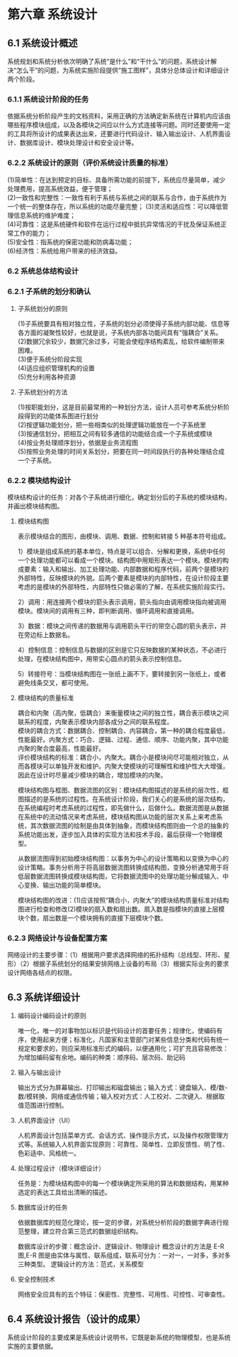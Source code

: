# 第六章 系统设计

## 6.1 系统设计概述

系统规划和系统分析依次明确了系统“是什么”和“干什么”的问题，系统设计解决“怎么干”的问题，为系统实施阶段提供“施工图样”，具体分总体设计和详细设计两个阶段。

### 6.1.1 系统设计阶段的任务

依据系统分析阶段产生的文档资料，采用正确的方法确定新系统在计算机内应该由哪些程序模块组成，以及各模块之间应以什么方式连接等问题。同时还要使用一定的工具将所设计的成果表达出来，还要进行代码设计、输入输出设计、人机界面设计、数据库设计、模块处理设计和安全设计等。

### 6.2.2 系统设计的原则（评价系统设计质量的标准）

(1)简单性：在达到预定的目标、具备所需功能的前提下，系统应尽量简单，减少处理费用，提高系统效益，便于管理；  
(2)一致性和完整性：一致性有利于系统与系统之间的联系与合作，由于系统作为一个统一的整体存在，所以系统的功能尽量完整；
(3)灵活和适应性：可以降低管理信息系统的维护难度；  
(4)可靠性：这是系统硬件和软件在运行过程中抵抗异常情况的干扰及保证系统正常工作的能力；  
(5)安全性：指系统的保密功能和防病毒功能；  
(6)经济性：系统给用户带来的经济效益。

### 6.2 系统总体结构设计

### 6.2.1 子系统的划分和确认

1. 子系统划分的原则

   (1)子系统要具有相对独立性，子系统的划分必须使得子系统内部功能、信息等各方面的凝聚性较好，也就是说，子系统内部各功能间具有“强耦合”关系。
   (2)数据冗余较少，数据冗余过多，可能会使程序结构紊乱，给软件编制带来困难。  
   (3)便于系统分阶段实现  
   (4)适应组织管理机构的设置  
   (5)充分利用各种资源

2. 子系统划分的方法

   (1)按职能划分，这是目前最常用的一种划分方法，设计人员可参考系统分析阶段得到的功能体系图进行划分  
   (2)按逻辑功能划分，把一些相类似的处理逻辑功能放在一个子系统里  
   (3)按通信划分，把相互之间有较多通信的功能结合成一个子系统或模块  
   (4)按业务处理顺序划分，依据是业务流程图  
   (5)按照业务处理的时间关系划分，把要在同一时间段执行的各种处理结合成一个子系统。

### 6.2.2 模块结构设计

模块结构设计的任务：对各个子系统进行细化，确定划分后的子系统的模块结构，并画出模块结构图。

1. 模块结构图

   表示模块结合的图形，由模块、调用、数据、控制和转接 5 种基本符号组成。

   1）模块是组成系统的基本单位，特点是可以组合、分解和更换，系统中任何一个处理功能都可以看成一个模块。结构图中用矩形表达一个模块。模块的构成要素：输入和输出、加工处理功能、内部数据和程序代码，前两个是模块的外部特性，反映模块的外貌。后两个要素是模块的内部特性，在设计阶段主要考虑的是模块的外部特性，内部特性只做必需的了解，在系统实施阶段实行。

   2）调用：用连接两个模块的箭头表示调用，箭头指向由调用模块指向被调用模块。模块间的调用有三种，即判断调用、循环调用和直接调用。

   3）数据：模块之间传递的数据用与调用箭头平行的带空心圆的箭头表示，并在旁边标上数据名。

   4）控制信息：控制信息与数据的区别是它只反映数据的某种状态，不必进行处理，在模块结构图中，用带实心圆点的箭头表示控制信息。

   5）转接符号：当模块结构图在一张纸上画不下，要转接到另一张纸上，或者避免线条交叉，都可使用。

2. 模块结构的质量标准

   耦合和内聚（高内聚，低耦合）来衡量模块之间的独立性，耦合表示模块之间联系的程度，内聚表示模块内部各成分之间的联系程度。  
   模块的耦合方式：数据耦合、控制耦合、内容耦合，第一种的耦合程度最低，性能最好。内聚方式：巧合、逻辑、过程、通信、顺序、功能内聚，其中功能内聚的聚合度最高，性能最好。  
   评价模块结构的标准：耦合小，内聚大。耦合小是模块间尽可能相对独立，从而各模块可以单独开发和维护。内聚大使模块的可理解性和维护性大大增强，因此在设计时尽量减少模块的耦合，增加模块的内聚。

   模块结构图与框图、数据流图的区别：模块结构图描述的是系统的层次性，框图描述的是系统的过程性。在系统设计阶段，我们关心的是系统的层次结构，在系统编程时考虑系统的过程性，即先做什么，后做什么。数据流图是从数据在系统中的流动情况来考虑系统，模块结构图从功能的层次关系上来考虑系统，其次数据流图的绘制是由具体到抽象，而模块结构图则由一个总的抽象的系统功能出发，逐步加入具体的实现方法和技术手段，最后获得一个物理模型。

   从数据流图得到初始模块结构图：以事务为中心的设计策略和以变换为中心的设计策略。事务分析用于将高层数据流图转换成结构图，变换分析通常用于将低层数据流图转换成模块结构图，它将数据流图中的处理功能分解成输入、中心变换、输出功能的简单模块。

   模块结构图的改进：(1)应该按照“耦合小，内聚大”的模块结构质量标准对结构图进行检查和修改(2)模块的扇入数和扇出数。扇入数是指模块的直接上层模块个数，扇出数是一个模块拥有的直接下层模块个数。

### 6.2.3 网络设计与设备配置方案

网络设计的主要步骤：（1）根据用户要求选择网络的拓扑结构（总线型、环形、星形）（2）根据子系统划分的结果安排网络上设备的布局（3）根据实际业务的要求设计网络各结点的权限。

## 6.3 系统详细设计

1. 编码设计编码设计的原则

   唯一化，唯一的对事物加以标识是代码设计的首要任务；规律化，使编码有序，使用起来方便；标准化，凡国家和主管部门对某些信息分类和代码有统一规定和要求的，则应采用标准形式的编码，以便通用化；可扩充且容易修改：为增加编码留有余地。编码的种类：顺序码、层次码、助记码

2. 输入与输出设计

   输出方式分为屏幕输出、打印输出和磁盘输出；输入方式：键盘输入、模/数-数/模转换、网络或通信传输；输入校对方式：人工校对、二次键入、根据取值范围进行控制。

3. 人机界面设计（UI）

   人机界面设计包括菜单方式、会话方式、操作提示方式，以及操作权限管理方式等。系统输入人机界面实现原则：可靠性、简单性、立即反馈性、明了性、色彩适中、风格统一。

4. 处理过程设计（模块详细设计）

   任务是：为模块结构图中的每一个模块确定所采用的算法和数据结构，用某种选定的表达工具给出清晰的描述。

5. 数据库设计的任务

   依据数据库的规范化理论，按一定的步骤，对系统分析阶段的数据字典进行规范整理，建立符合第三范式的数据组织结构。

   数据库设计的步骤：概念设计、逻辑设计、物理设计
   概念设计的方法是 E-R 图,E-R 图是由实体与属性、联系组成，联系可分为：一对一，一对多，多对多三种类型。
   逻辑设计的方法：范式，关系模型

6. 安全控制技术

   网络安全应具有的五个特征：保密性、完整性、可用性、可控性、可审查性。

## 6.4 系统设计报告（设计的成果）

系统设计阶段的主要成果是系统设计说明书，它既是新系统的物理模型，也是系统实施的主要依据。
